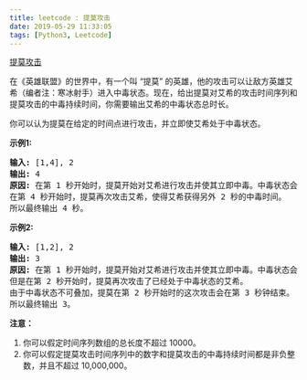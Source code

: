 ```yaml
---
title: leetcode : 提莫攻击
date: 2019-05-29 11:33:05
tags: [Python3, Leetcode]
---
```


[提莫攻击](https://leetcode-cn.com/problems/teemo-attacking/)

<p>在《英雄联盟》的世界中，有一个叫 &ldquo;提莫&rdquo; 的英雄，他的攻击可以让敌方英雄艾希（编者注：寒冰射手）进入中毒状态。现在，给出提莫对艾希的攻击时间序列和提莫攻击的中毒持续时间，你需要输出艾希的中毒状态总时长。</p>

<!-- more -->

<p>你可以认为提莫在给定的时间点进行攻击，并立即使艾希处于中毒状态。</p>

<p><strong>示例1:</strong></p>

<pre><strong>输入:</strong> [1,4], 2
<strong>输出:</strong> 4
<strong>原因:</strong> 在第 1 秒开始时，提莫开始对艾希进行攻击并使其立即中毒。中毒状态会维持 2 秒钟，直到第 2 秒钟结束。
在第 4 秒开始时，提莫再次攻击艾希，使得艾希获得另外 2 秒的中毒时间。
所以最终输出 4 秒。
</pre>

<p><strong>示例2:</strong></p>

<pre><strong>输入:</strong> [1,2], 2
<strong>输出:</strong> 3
<strong>原因:</strong> 在第 1 秒开始时，提莫开始对艾希进行攻击并使其立即中毒。中毒状态会维持 2 秒钟，直到第 2 秒钟结束。
但是在第 2 秒开始时，提莫再次攻击了已经处于中毒状态的艾希。
由于中毒状态不可叠加，提莫在第 2 秒开始时的这次攻击会在第 3 秒钟结束。
所以最终输出 3。
</pre>

<p><strong>注意：</strong></p>

<ol>
	<li>你可以假定时间序列数组的总长度不超过 10000。</li>
	<li>你可以假定提莫攻击时间序列中的数字和提莫攻击的中毒持续时间都是非负整数，并且不超过 10,000,000。</li>
</ol>
